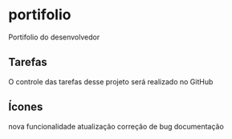 # portifolio
Portifolio do desenvolvedor

## Tarefas

O controle das tarefas desse projeto será realizado no GitHub

## Ícones

nova funcionalidade
atualização
correção de bug
documentação
